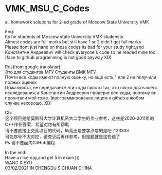 # VMK_MSU_C_Codes
all homework solutions for 2-ed grade of Moscow State University VMK  
  
Eng:  
Its for students of Moscow state University VMK studensts  
Almost codes are full marks but still have 1 or 2 didn't got full marks  
Please dont just hand on those codes its bad for your study right,and Константин Андреевич will check everyone's code so he readed mine too.  (face to github programming is not good anyway XD)  
  
Rus(from google translator):  
Это для студентов МГУ Студенты ВМК МГУ  
Почти все коды имеют полную оценку, но ещё есть 1 или 2  не получили полных оценок  
Пожалуйста, не передавайте эти коды просто так, это плохо для вашего исследования, а Константин Андреевич проверит все коды, поэтому он прочитали  мой тоже.   (программирование лицом к github в любом случае нехорошо, XD)
  
Ch:  
这个项目是给莫斯科大学计算机系大二学生的作业参考，这些是2020-2011年的C++作业答案，希望对你有所帮助  
请不要直接上交此项目的代码，毕竟还是要学点啥的是吧？23333  
可能序号不太对应，请查证后再作参考，但是题就是这些题了  
Ps.请不要面向GitHub编程  
     
    
In the end:  
                                                  Have a nice day,and get 5 in exam )))  
                                                  WANG XIEYU  
                                                  03/02/2021 IN CHENGDU SICHUAN CHINA   
